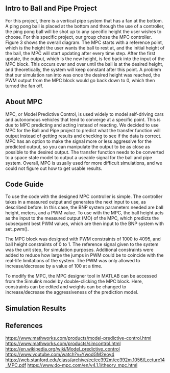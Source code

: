 ## Intro to Ball and Pipe Project
For this project, there is a vertical pipe system that has a fan at the bottom. A ping pong ball is placed at the bottom and through the use of a controller, the ping pong ball will be shot up to any specific height the user wishes to choose. For this specific project, our group chose the MPC controller. Figure 3 shows the overall diagram. The MPC starts with a reference point, which is the height the user wants the ball to rest at, and the initial height of the ball, the MPC will start updating after every time step. 
After the first update, the output, which is the new height, is fed back into the input of the MPC block. This occurs over and over until the ball is at the desired height, and theoretically, the system will keep constant after this point. A problem that our simulation ran into was once the desired height was reached, the PWM output from the MPC block would go back down to 0, which then turned the fan off. 

## About MPC 
MPC, or Model Predictive Control, is used widely to model self-driving cars and autonomous vehicles that tend to converge at a specific point. This is due to MPC predicting and acting instead of reacting. We decided to use MPC for the Ball and Pipe project to predict what the transfer function will output instead of getting results and checking to see if the data is correct. MPC has an option to make the signal more or less aggressive for the predicted output, so you can manipulate the output to be as close as possible to the desired output. The transfer function needs to be converted to a space state model to output a useable signal for the ball and pipe system. Overall, MPC is usually used for more difficult simulations, and we could not figure out how to get usable results.

## Code Guide
To use the code with the designed MPC controller is simple. The controller takes in a measured output and generates the next input to use, as described before. In this case, the BNP system parameters needed are ball height, meters, and a PWM value. To use with the MPC, the ball height acts as the input to the measured output (MO) of the MPC, which predicts the subsequent best PWM values, which are then input to the BNP system with set_pwm(). 

The MPC block was designed with PWM constraints of 1000 to 4095, and ball height constraints of 0 to 1. The reference signal given to the system was the unit step, for simulation purposes. Additional constraints were added to reduce how large the jumps in PWM could be to coincide with the real-life limitations of the system. The PWM was only allowed to increase/decrease by a value of 100 at a time.

To modify the MPC, the MPC designer tool in MATLAB can be accessed from the Simulink model by double-clicking the MPC block. Here, constraints can be edited and weights can be changed to increase/decrease the aggressiveness of the prediction model.

## Simulation Results

## References
https://www.mathworks.com/products/model-predictive-control.html 
https://www.mathworks.com/products/simcontrol.html 
https://en.wikipedia.org/wiki/Model_predictive_control
https://www.youtube.com/watch?v=YwodGM2eoy4
https://web.stanford.edu/class/archive/ee/ee392m/ee392m.1056/Lecture14_MPC.pdf
https://www.do-mpc.com/en/v4.1.1/theory_mpc.html
